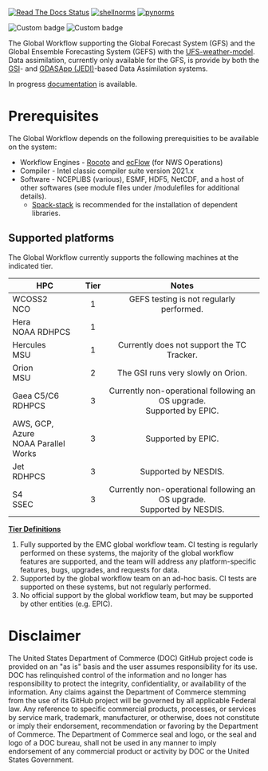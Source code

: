 [![Read The Docs Status](https://readthedocs.org/projects/global-workflow/badge/?badge=latest)](http://global-workflow.readthedocs.io/)
[![shellnorms](https://github.com/NOAA-EMC/global-workflow/actions/workflows/linters.yaml/badge.svg)](https://github.com/NOAA-EMC/global-workflow/actions/workflows/linters.yaml)
[![pynorms](https://github.com/NOAA-EMC/global-workflow/actions/workflows/pynorms.yaml/badge.svg)](https://github.com/NOAA-EMC/global-workflow/actions/workflows/pynorms.yaml)

![Custom badge](https://img.shields.io/endpoint?url=https://gist.githubusercontent.com/emcbot/e35aa2904a54deae6bbb1fdc2d960c71/raw/hera.json)
![Custom badge](https://img.shields.io/endpoint?url=https://gist.githubusercontent.com/emcbot/e35aa2904a54deae6bbb1fdc2d960c71/raw/hercules.json)

The Global Workflow supporting the Global Forecast System (GFS) and the Global Ensemble Forecasting System (GEFS) with the [UFS-weather-model](https://github.com/ufs-community/ufs-weather-model).  Data assimilation, currently only available for the GFS, is provide by both the [GSI](https://github.com/NOAA-EMC/GSI)- and [GDASApp (JEDI)](https://github.com/NOAA-EMC/GDASApp)-based Data Assimilation systems.

In progress [documentation](https://global-workflow.readthedocs.io/en/latest/) is available.

# Prerequisites

The Global Workflow depends on the following prerequisities to be available on the system:

* Workflow Engines - [Rocoto](https://github.com/christopherwharrop/rocoto) and [ecFlow](https://github.com/ecmwf/ecflow) (for NWS Operations)
* Compiler - Intel classic compiler suite version 2021.x
* Software - NCEPLIBS (various), ESMF, HDF5, NetCDF, and a host of other softwares (see module files under /modulefiles for additional details).
    - [Spack-stack](https://github.com/JCSDA/spack-stack) is recommended for the installation of dependent libraries.

## Supported platforms

The Global Workflow currently supports the following machines at the indicated tier.

| HPC                                     | Tier | Notes                                                                      |
| --------------------------------------- |:----:|:--------------------------------------------------------------------------:|
| WCOSS2<br>NCO                           | 1    | GEFS testing is not regularly performed.                                   |
| Hera<br>NOAA RDHPCS                     | 1    |                                                                            |
| Hercules<br>MSU                         | 1    | Currently does not support the TC Tracker.                                 |
| Orion<br>MSU                            | 2    | The GSI runs very slowly on Orion.                                         |
| Gaea C5/C6<br>RDHPCS                    | 3    | Currently non-operational following an OS upgrade.<br>Supported by EPIC.   |
| AWS, GCP, Azure <br>NOAA Parallel Works | 3    | Supported by EPIC.                                                         |
| Jet<br>RDHPCS                           | 3    | Supported by NESDIS.                                                       |
| S4<br>SSEC                              | 3    | Currently non-operational following an OS upgrade.<br>Supported by NESDIS. |

<ins>**Tier Definitions**</ins>

1. Fully supported by the EMC global workflow team.  CI testing is regularly performed on these systems, the majority of the global workflow features are supported, and the team will address any platform-specific features, bugs, upgrades, and requests for data.
2. Supported by the global workflow team on an ad-hoc basis.  CI tests are supported on these systems, but not regularly performed.
3. No official support by the global workflow team, but may be supported by other entities (e.g. EPIC).

# Disclaimer

The United States Department of Commerce (DOC) GitHub project code is provided
on an "as is" basis and the user assumes responsibility for its use. DOC has
relinquished control of the information and no longer has responsibility to
protect the integrity, confidentiality, or availability of the information. Any
claims against the Department of Commerce stemming from the use of its GitHub
project will be governed by all applicable Federal law. Any reference to
specific commercial products, processes, or services by service mark,
trademark, manufacturer, or otherwise, does not constitute or imply their
endorsement, recommendation or favoring by the Department of Commerce. The
Department of Commerce seal and logo, or the seal and logo of a DOC bureau,
shall not be used in any manner to imply endorsement of any commercial product
or activity by DOC or the United States Government.

